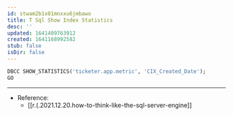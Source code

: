 ```yaml
---
id: stwam2b1x01mnxxu6jmbawo
title: T Sql Show Index Statistics
desc: ''
updated: 1641409763912
created: 1641168992582
stub: false
isDir: false
---
```



```sql
DBCC SHOW_STATISTICS('ticketer.app.metric', 'CIX_Created_Date');
GO
```

---

- Reference:
  - [[r.(.2021.12.20.how-to-think-like-the-sql-server-engine]]

